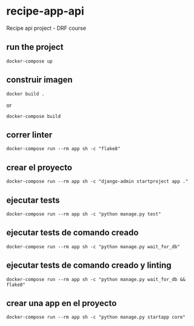 # recipe-app-api
Recipe api project  - DRF course

## run the project

``` docker-compose up ```

## construir imagen

``` docker build . ```

or

``` docker-compose build ```


## correr linter

``` docker-compose run --rm app sh -c "flake8" ```

## crear el proyecto

``` docker-compose run --rm app sh -c "django-admin startproject app ." ```

## ejecutar tests

``` docker-compose run --rm app sh -c "python manage.py test" ```

## ejecutar tests de comando creado

``` docker-compose run --rm app sh -c "python manage.py wait_for_db" ```

## ejecutar tests de comando creado y linting

``` docker-compose run --rm app sh -c "python manage.py wait_for_db && flake8" ```

## crear una app en el proyecto 

``` docker-compose run --rm app sh -c "python manage.py startapp core" ```
